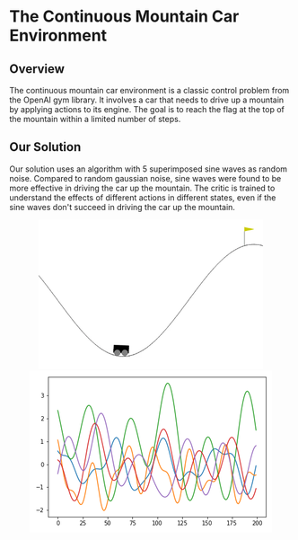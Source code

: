 # The Continuous Mountain Car Environment
## Overview

The continuous mountain car environment is a classic control problem from the OpenAI gym library. It involves a car that needs to drive up a mountain by applying actions to its engine. The goal is to reach the flag at the top of the mountain within a limited number of steps.

## Our Solution
Our solution uses an algorithm with 5 superimposed sine waves as random noise. Compared to random gaussian noise, sine waves were found to be more effective in driving the car up the mountain. The critic is trained to understand the effects of different actions in different states, even if the sine waves don't succeed in driving the car up the mountain.

<p align="center">
  <img src="https://github.com/Jens21/Solving-Gym-with-DDPG/blob/main/Classic%20Control/Mountain_Car/doc/screen.gif" width="400">
  <img src="https://github.com/Jens21/Solving-Gym-with-DDPG/blob/main/Classic%20Control/Mountain_Car/doc/random%20sine%20samples.png">
</p>
